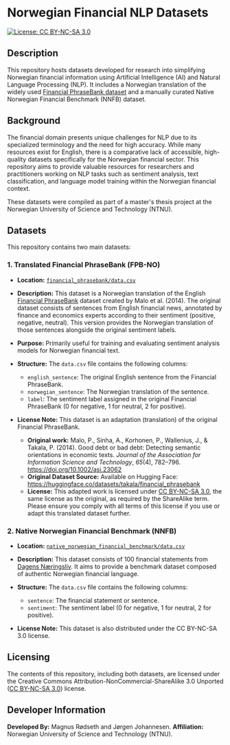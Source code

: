 # Norwegian Financial NLP Datasets

[![License: CC BY-NC-SA 3.0](https://img.shields.io/badge/License-CC_BY--NC--SA_3.0-lightgrey.svg)](https://creativecommons.org/licenses/by-nc-sa/3.0/)

## Description

This repository hosts datasets developed for research into simplifying Norwegian financial information using Artificial Intelligence (AI) and Natural Language Processing (NLP). It includes a Norwegian translation of the widely used [Financial PhraseBank dataset](https://huggingface.co/datasets/takala/financial_phrasebank) and a manually curated Native Norwegian Financial Benchmark (NNFB) dataset.

## Background

The financial domain presents unique challenges for NLP due to its specialized terminology and the need for high accuracy. While many resources exist for English, there is a comparative lack of accessible, high-quality datasets specifically for the Norwegian financial sector. This repository aims to provide valuable resources for researchers and practitioners working on NLP tasks such as sentiment analysis, text classification, and language model training within the Norwegian financial context.

These datasets were compiled as part of a master's thesis project at the Norwegian University of Science and Technology (NTNU).

## Datasets

This repository contains two main datasets:

### 1. Translated Financial PhraseBank (FPB-NO)

- **Location:** [`financial_phrasebank/data.csv`](/financial_phrasebank/data.csv)

- **Description:** This dataset is a Norwegian translation of the English [Financial PhraseBank](https://huggingface.co/datasets/takala/financial_phrasebank) dataset created by Malo et al. (2014). The original dataset consists of sentences from English financial news, annotated by finance and economics experts according to their sentiment (positive, negative, neutral). This version provides the Norwegian translation of those sentences alongside the original sentiment labels.

- **Purpose:** Primarily useful for training and evaluating sentiment analysis models for Norwegian financial text.

- **Structure:** The `data.csv` file contains the following columns:

  - `english_sentence`: The original English sentence from the Financial PhraseBank.
  - `norwegian_sentence`: The Norwegian translation of the sentence.
  - `label`: The sentiment label assigned in the original Financial PhraseBank (0 for negative, 1 for neutral, 2 for positive).

- **License Note:** This dataset is an adaptation (translation) of the original Financial PhraseBank.

  - **Original work:** Malo, P., Sinha, A., Korhonen, P., Wallenius, J., & Takala, P. (2014). Good debt or bad debt: Detecting semantic orientations in economic texts. _Journal of the Association for Information Science and Technology_, _65_(4), 782–796. <https://doi.org/10.1002/asi.23062>
  - **Original Dataset Source:** Available on Hugging Face: <https://huggingface.co/datasets/takala/financial_phrasebank>
  - **License:** This adapted work is licensed under [CC BY-NC-SA 3.0](https://creativecommons.org/licenses/by-nc-sa/3.0/), the same license as the original, as required by the ShareAlike term. Please ensure you comply with all terms of this license if you use or adapt this translated dataset further.

### 2. Native Norwegian Financial Benchmark (NNFB)

- **Location:** [`native_norwegian_financial_benchmark/data.csv`](/native_norwegian_financial_benchmark/data.csv)

- **Description:** This dataset consists of 100 financial statements from [Dagens Næringsliv](https://www.dn.no/). It aims to provide a benchmark dataset composed of authentic Norwegian financial language.

- **Structure:** The `data.csv` file contains the following columns:

  - `sentence`: The financial statement or sentence.
  - `sentiment`: The sentiment label (0 for negative, 1 for neutral, 2 for positive).

- **License Note:** This dataset is also distributed under the CC BY-NC-SA 3.0 license.

## Licensing

The contents of this repository, including both datasets, are licensed under the Creative Commons Attribution-NonCommercial-ShareAlike 3.0 Unported ([CC BY-NC-SA 3.0](https://creativecommons.org/licenses/by-nc-sa/3.0/)) license.

## Developer Information

**Developed By:** Magnus Rødseth and Jørgen Johannesen.
**Affiliation:** Norwegian University of Science and Technology (NTNU).
